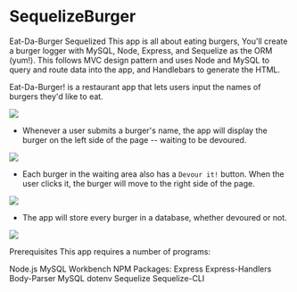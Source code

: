 # SequelizeBurger

Eat-Da-Burger Sequelized
This app is all about eating burgers, You'll create a burger logger with MySQL, Node, Express, and Sequelize as the ORM (yum!). This follows MVC design pattern and uses Node and MySQL to query and route data into the app, and Handlebars to generate the HTML.

Eat-Da-Burger! is a restaurant app that lets users input the names of burgers they'd like to eat.

![](images/start.png)


* Whenever a user submits a burger's name, the app will display the burger on the left side of the page -- waiting to be devoured.

![](images/addburger.png)


* Each burger in the waiting area also has a `Devour it!` button. When the user clicks it, the burger will move to the right side of the page.

![](images/devour.png)

* The app will store every burger in a database, whether devoured or not.

![](images/delete.png)


Prerequisites
This app requires a number of programs:

Node.js
MySQL Workbench
NPM Packages:
Express
Express-Handlers
Body-Parser
MySQL
dotenv
Sequelize
Sequelize-CLI
